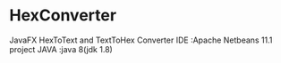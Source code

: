 # HexConverter
JavaFX HexToText and TextToHex Converter
IDE   :Apache Netbeans 11.1 project
JAVA  :java 8(jdk 1.8)
